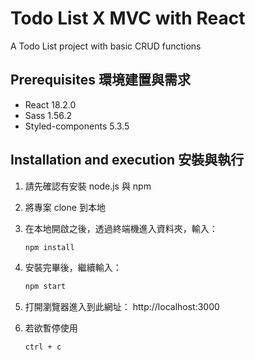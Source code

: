 # Todo List X MVC with React

A Todo List project with basic CRUD functions

## Prerequisites 環境建置與需求
- React 18.2.0
- Sass 1.56.2
- Styled-components 5.3.5

## Installation and execution 安裝與執行

1. 請先確認有安裝 node.js 與 npm
2. 將專案 clone 到本地
3. 在本地開啟之後，透過終端機進入資料夾，輸入：

   ```bash
   npm install
   ```

4. 安裝完畢後，繼續輸入：

   ```bash
   npm start
   ```

5. 打開瀏覽器進入到此網址： http://localhost:3000

6. 若欲暫停使用

   ```bash
   ctrl + c
   ```